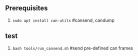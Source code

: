 ## Prerequisites
1. `sudo apt install can-utils`  #cansend, candump

## test
1. `bash tools/run_cansend.sh`  #send pre-defined can frames

